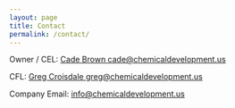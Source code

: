 ```yaml
---
layout: page
title: Contact
permalink: /contact/
---
```


Owner / CEL: [Cade Brown <cade@chemicaldevelopment.us>](mailto:cade@chemicaldevelopment.us)

CFL: [Greg Croisdale <greg@chemicaldevelopment.us>](mailto:greg@chemicaldevelopment.us)

Company Email: [<info@chemicaldevelopment.us>](mailto:info@chemicaldevelopment.us)

